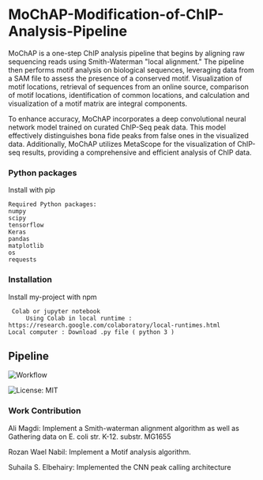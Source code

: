 # MoChAP-Modification-of-ChIP-Analysis-Pipeline
MoChAP is a one-step ChIP analysis pipeline that begins by aligning raw sequencing reads using Smith-Waterman "local alignment." The pipeline then performs motif analysis on biological sequences, leveraging data from a SAM file to assess the presence of a conserved motif. Visualization of motif locations, retrieval of sequences from an online source, comparison of motif locations, identification of common locations, and calculation and visualization of a motif matrix are integral components.

To enhance accuracy, MoChAP incorporates a deep convolutional neural network model trained on curated ChIP-Seq peak data. This model effectively distinguishes bona fide peaks from false ones in the visualized data. Additionally, MoChAP utilizes MetaScope for the visualization of ChIP-seq results, providing a comprehensive and efficient analysis of ChIP data.



### Python packages
Install with pip
```
Required Python packages:
numpy
scipy
tensorflow
Keras
pandas
matplotlib
os
requests
```

### Installation
Install my-project with npm
```
 Colab or jupyter notebook 
     Using Colab in local runtime : https://research.google.com/colaboratory/local-runtimes.html 
Local computer : Download .py file ( python 3 )
```
    
## Pipeline
![Workflow](https://drive.google.com/uc?id=1LL8q6Lu6Es0ECQH4OL5IlKwI_IffXrR9)


![License: MIT](https://img.shields.io/badge/License-MIT-blue.svg)

### Work Contribution

Ali Magdi: Implement a Smith-waterman alignment algorithm as well as Gathering data on E. coli str. K-12. substr. MG1655

Rozan Wael Nabil: Implement a Motif analysis algorithm.

Suhaila S. Elbehairy: Implemented the CNN peak calling architecture

